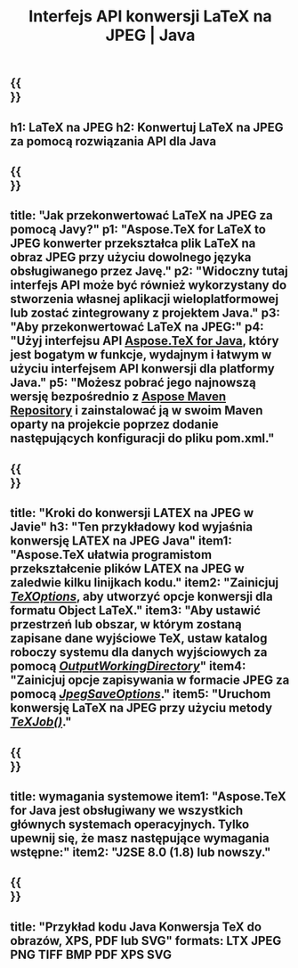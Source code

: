 ﻿---
translation: true
template: /_templates/_conversion-child-java.md
title: Interfejs API konwersji LaTeX na JPEG | Java
description: Funkcjonalność konwersji LaTeX na JPEG. Zintegruj tę lokalną bibliotekę Java ze swoim projektem lub użyj aplikacji wieloplatformowych, aby przekonwertować LaTeX na JPEG.
keywords: lateks do jpeg api java, integracja latex2jpeg
url: /java/conversion/latex-to-jpeg/
family: tex
platformtag: java
feature: conversion
informat: LATEX
outformat: JPEG
otherformats: PNG PDF TIFF JPEG
---

{{<section banner>}}
---
h1: LaTeX na JPEG
h2: Konwertuj LaTeX na JPEG za pomocą rozwiązania API dla Java
---

{{<section overview>}}
---
title: "Jak przekonwertować LaTeX na JPEG za pomocą Javy?"
p1: "Aspose.TeX for LaTeX to JPEG konwerter przekształca plik LaTeX na obraz JPEG przy użyciu dowolnego języka obsługiwanego przez Javę."
p2: "Widoczny tutaj interfejs API może być również wykorzystany do stworzenia własnej aplikacji wieloplatformowej lub zostać zintegrowany z projektem Java."
p3: "Aby przekonwertować LaTeX na JPEG:"
p4: "Użyj interfejsu API [Aspose.TeX for Java](https://products.aspose.com/tex/java), który jest bogatym w funkcje, wydajnym i łatwym w użyciu interfejsem API konwersji dla platformy Java."
p5: "Możesz pobrać jego najnowszą wersję bezpośrednio z [Aspose Maven Repository](https://repository.aspose.com/tex/) i zainstalować ją w swoim Maven oparty na projekcie poprzez dodanie następujących konfiguracji do pliku pom.xml."
---

{{<section feature1>}}
---
title: "Kroki do konwersji LATEX na JPEG w Javie"
h3: "Ten przykładowy kod wyjaśnia konwersję LATEX na JPEG Java"
item1: "Aspose.TeX ułatwia programistom przekształcenie plików LATEX na JPEG w zaledwie kilku linijkach kodu."
item2: "Zainicjuj [*TeXOptions*](https://reference.aspose.com/tex/java/com.aspose.tex/TeXOptions), aby utworzyć opcje konwersji dla formatu Object LaTeX."
item3: "Aby ustawić przestrzeń lub obszar, w którym zostaną zapisane dane wyjściowe TeX, ustaw katalog roboczy systemu dla danych wyjściowych za pomocą [*OutputWorkingDirectory*](https://reference.aspose.com/tex/java/com.aspose.tex/TeXOptions#getOutputWorkingDirectory--)"
item4: "Zainicjuj opcje zapisywania w formacie JPEG za pomocą [*JpegSaveOptions*](https://reference.aspose.com/tex/java/com.aspose.tex.rendering/JpegSaveOptions)."
item5: "Uruchom konwersję LaTeX na JPEG przy użyciu metody [*TeXJob()*](https://reference.aspose.com/tex/java/com.aspose.tex/TeXJob)."
---

{{<section feature2>}}
---
title: wymagania systemowe
item1: "Aspose.TeX for Java jest obsługiwany we wszystkich głównych systemach operacyjnych. Tylko upewnij się, że masz następujące wymagania wstępne:"
item2: "J2SE 8.0 (1.8) lub nowszy."
---

{{<section widget>}}
---
title: "Przykład kodu Java Konwersja TeX do obrazów, XPS, PDF lub SVG"
formats: LTX JPEG PNG TIFF BMP PDF XPS SVG
---